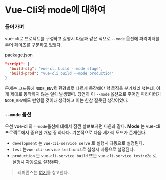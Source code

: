 # Vue-Cli와 mode에 대하여

### 들어가며
vue-cli로 프로젝트를 구성하고 실행시 다음과 같은 식으로 `--mode` 옵션에 파리미터를 주어 페이즈를 구분하고 있었다.

package.json
```json
"script": {
  "build-stg": "vue-cli build --mode stage",
  "build-prod": "vue-cli build --mode production"
}
```

문제는 코드중에 `NODE_ENV`로 환경별로 다르게 동장해야 할 로직을 분기처리 했는데, 이게 제대로 동작하지 않는 일이 발생했따. 당연히 이 `--mode` 옵션으로 주어진 파라미터가 `NODE_ENV`에도 반영될 것이라 생각해고 이는 한참 잘못된 생각이었다.

### `--mode` 옵션
우선 vue-cli의 `--mode`옵션에 대해서 잠깐 살펴보자면 다음과 같다.
**Mode** 는 vue-cli 프로젝트에서 중요한 개념 중 하나다. 기본적으로 다음 세가지 모드가 존재한다.

- `development` 는 `vue-cli-service serve` 로 실행시 자동으로 설정된다.
- `test` 는`vue-cli-service test:unit`로 실생시 자동으로 설정된다.
- `production` 는 `vue-cli-service build` 또는 `vue-cli-service test:e2e` 로 실행시 자동으로 설정된다.

> 레퍼런스는 [여기](https://cli.vuejs.org/guide/mode-and-env.html#modes-and-environment-variables)를 참고한다.
